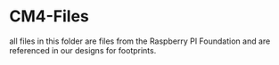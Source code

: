 # CM4-Files

all files in this folder are files from the Raspberry PI Foundation and are referenced in our designs for footprints.

